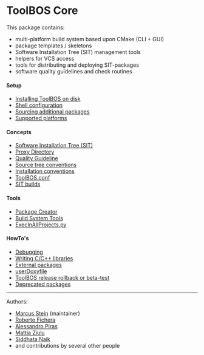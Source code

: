 # ToolBOS Core

This package contains:

* multi-platform build system based upon CMake (CLI + GUI)
* package templates / skeletons
* Software Installation Tree (SIT) management tools
* helpers for VCS access
* tools for distributing and deploying SIT-packages
* software quality guidelines and check routines


#### Setup 
* [Installing ToolBOS on disk](doc/ToolBOSCore/Setup/InstallingToolBOS.md)
* [Shell configuration](doc/ToolBOSCore/Setup/ShellConfig.md)
* [Sourcing additional packages](doc/ToolBOSCore/Setup/SourcingAdditionalPackages.md)
* [Supported platforms](doc/ToolBOSCore/Setup/SupportedPlatforms.md)


#### Concepts

* [Software Installation Tree (SIT)](doc/ToolBOSCore/Concepts/SIT.md)
* [Proxy Directory](doc/ToolBOSCore/Concepts/ProxyDirectory.md)
* [Quality Guideline](doc/ToolBOSCore/Concepts/QualityGuidelines.md)
* [Source tree conventions](doc/ToolBOSCore/Concepts/SourceTreeConventions.md)
* [Installation conventions](doc/ToolBOSCore/Concepts/InstallationConventions.md)
* [ToolBOS.conf](doc/ToolBOSCore/Concepts/ToolBOSConf.md)
* [SIT builds](doc/ToolBOSCore/How%20To's/SITBuilds.md)


#### Tools

* [Package Creator](doc/ToolBOSCore/Tools/Package%20Creator/PackageCreator.md)
* [Build System Tools](doc/ToolBOSCore/Tools/Build%20System%20Tools/BuildSystemTools.md)
* [ExecInAllProjects.py](doc/ToolBOSCore/Tools/ExecInAllProjects.md)


#### HowTo's

* [Debugging](doc/ToolBOSCore/How%20To's/Debugging.md)
* [Writing C/C++ libraries](doc/ToolBOSCore/How%20To's/WritingC_CPlusPlusLibraries.md)
* [External packages](doc/ToolBOSCore/How%20To's/ExternalPackages.md)
* [userDoxyfile](doc/ToolBOSCore/How%20To's/UserDoxyfile.md)
* [ToolBOS release rollback or beta-test ](doc/ToolBOSCore/How%20To's/ToolBOSBetaTest.md)
* [Deprecated packages](doc/ToolBOSCore/How%20To's/DeprecatedPkg.md)

___

Authors:

* <a href="https://github.com/MarcusStein">Marcus Stein</a> (maintainer)
* <a href="https://github.com/robyf70">Roberto Fichera</a>
* <a href="https://github.com/laynor">Alessandro Piras</a>
* <a href="https://github.com/mrz">Mattia Ziulu</a>
* <a href="https://github.com/NaikS8">Siddhata Naik</a>
* and contributions by several other people
